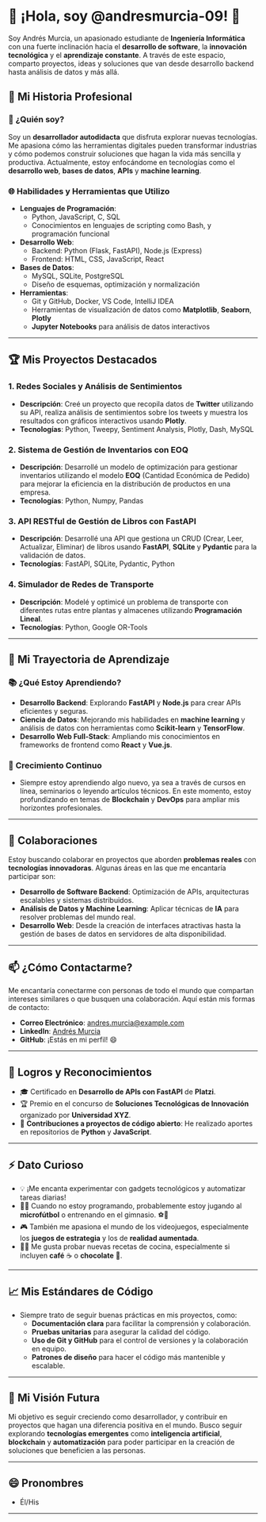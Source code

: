 # 👋 ¡Hola, soy @andresmurcia-09! 🌟

Soy Andrés Murcia, un apasionado estudiante de **Ingeniería Informática** con una fuerte inclinación hacia el **desarrollo de software**, la **innovación tecnológica** y el **aprendizaje constante**. A través de este espacio, comparto proyectos, ideas y soluciones que van desde desarrollo backend hasta análisis de datos y más allá. 

## 💼 Mi Historia Profesional

### 🚀 **¿Quién soy?**
Soy un **desarrollador autodidacta** que disfruta explorar nuevas tecnologías. Me apasiona cómo las herramientas digitales pueden transformar industrias y cómo podemos construir soluciones que hagan la vida más sencilla y productiva. Actualmente, estoy enfocándome en tecnologías como el **desarrollo web**, **bases de datos**, **APIs** y **machine learning**.

### 🌐 **Habilidades y Herramientas que Utilizo**
- **Lenguajes de Programación**:
  - Python, JavaScript, C, SQL
  - Conocimientos en lenguajes de scripting como Bash, y programación funcional
- **Desarrollo Web**:
  - Backend: Python (Flask, FastAPI), Node.js (Express)
  - Frontend: HTML, CSS, JavaScript, React
- **Bases de Datos**:
  - MySQL, SQLite, PostgreSQL
  - Diseño de esquemas, optimización y normalización
- **Herramientas**:
  - Git y GitHub, Docker, VS Code, IntelliJ IDEA
  - Herramientas de visualización de datos como **Matplotlib**, **Seaborn**, **Plotly**
  - **Jupyter Notebooks** para análisis de datos interactivos

---

## 🏆 Mis Proyectos Destacados

### 1. **Redes Sociales y Análisis de Sentimientos**
- **Descripción**: Creé un proyecto que recopila datos de **Twitter** utilizando su API, realiza análisis de sentimientos sobre los tweets y muestra los resultados con gráficos interactivos usando **Plotly**.
- **Tecnologías**: Python, Tweepy, Sentiment Analysis, Plotly, Dash, MySQL

### 2. **Sistema de Gestión de Inventarios con EOQ**
- **Descripción**: Desarrollé un modelo de optimización para gestionar inventarios utilizando el modelo **EOQ** (Cantidad Económica de Pedido) para mejorar la eficiencia en la distribución de productos en una empresa.
- **Tecnologías**: Python, Numpy, Pandas

### 3. **API RESTful de Gestión de Libros con FastAPI**
- **Descripción**: Desarrollé una API que gestiona un CRUD (Crear, Leer, Actualizar, Eliminar) de libros usando **FastAPI**, **SQLite** y **Pydantic** para la validación de datos.
- **Tecnologías**: FastAPI, SQLite, Pydantic, Python

### 4. **Simulador de Redes de Transporte**
- **Descripción**: Modelé y optimicé un problema de transporte con diferentes rutas entre plantas y almacenes utilizando **Programación Lineal**.
- **Tecnologías**: Python, Google OR-Tools

---

## 🧠 Mi Trayectoria de Aprendizaje

### 📚 **¿Qué Estoy Aprendiendo?**
- **Desarrollo Backend**: Explorando **FastAPI** y **Node.js** para crear APIs eficientes y seguras.
- **Ciencia de Datos**: Mejorando mis habilidades en **machine learning** y análisis de datos con herramientas como **Scikit-learn** y **TensorFlow**.
- **Desarrollo Web Full-Stack**: Ampliando mis conocimientos en frameworks de frontend como **React** y **Vue.js**.

### 🌱 **Crecimiento Continuo**
- Siempre estoy aprendiendo algo nuevo, ya sea a través de cursos en línea, seminarios o leyendo artículos técnicos. En este momento, estoy profundizando en temas de **Blockchain** y **DevOps** para ampliar mis horizontes profesionales.

---

## 💞️ Colaboraciones

Estoy buscando colaborar en proyectos que aborden **problemas reales** con **tecnologías innovadoras**. Algunas áreas en las que me encantaría participar son:

- **Desarrollo de Software Backend**: Optimización de APIs, arquitecturas escalables y sistemas distribuidos.
- **Análisis de Datos y Machine Learning**: Aplicar técnicas de **IA** para resolver problemas del mundo real.
- **Desarrollo Web**: Desde la creación de interfaces atractivas hasta la gestión de bases de datos en servidores de alta disponibilidad.

---

## 📫 ¿Cómo Contactarme?

Me encantaría conectarme con personas de todo el mundo que compartan intereses similares o que busquen una colaboración. Aquí están mis formas de contacto:

- **Correo Electrónico**: [andres.murcia@example.com](mailto:andres.murcia@example.com)
- **LinkedIn**: [Andrés Murcia](https://www.linkedin.com/in/andres-murcia-09/)
- **GitHub**: ¡Estás en mi perfil! 😄

---

## 🥇 **Logros y Reconocimientos**

- 🎓 Certificado en **Desarrollo de APIs con FastAPI** de **Platzi**.
- 🏆 Premio en el concurso de **Soluciones Tecnológicas de Innovación** organizado por **Universidad XYZ**.
- 🌟 **Contribuciones a proyectos de código abierto**: He realizado aportes en repositorios de **Python** y **JavaScript**.

---

## ⚡ Dato Curioso

- 💡 ¡Me encanta experimentar con gadgets tecnológicos y automatizar tareas diarias!
- 🏃‍♂️ Cuando no estoy programando, probablemente estoy jugando al **microfútbol** o entrenando en el gimnasio. ⚽️💪
- 🎮 También me apasiona el mundo de los videojuegos, especialmente los **juegos de estrategia** y los de **realidad aumentada**.
- 🧑‍🍳 Me gusta probar nuevas recetas de cocina, especialmente si incluyen **café** ☕ o **chocolate** 🍫.

---

## 📈 **Mis Estándares de Código**
- Siempre trato de seguir buenas prácticas en mis proyectos, como:
  - **Documentación clara** para facilitar la comprensión y colaboración.
  - **Pruebas unitarias** para asegurar la calidad del código.
  - **Uso de Git y GitHub** para el control de versiones y la colaboración en equipo.
  - **Patrones de diseño** para hacer el código más mantenible y escalable.

---

## 🎯 **Mi Visión Futura**
Mi objetivo es seguir creciendo como desarrollador, y contribuir en proyectos que hagan una diferencia positiva en el mundo. Busco seguir explorando **tecnologías emergentes** como **inteligencia artificial**, **blockchain** y **automatización** para poder participar en la creación de soluciones que beneficien a las personas.

---

## 😄 Pronombres
- Él/His

---

<!---
andresmurcia-09/andresmurcia-09 es un repositorio ✨ especial ✨ porque su `README.md` aparece en tu perfil de GitHub.
--->
